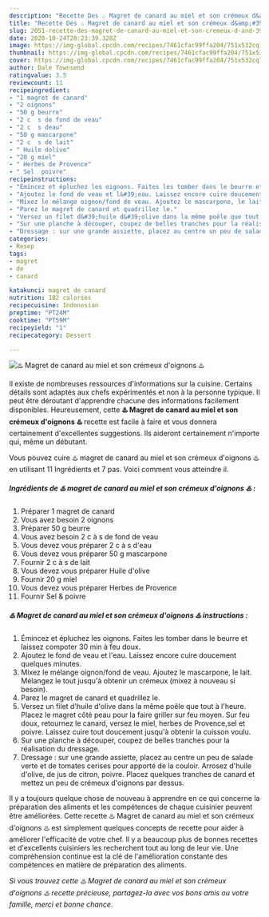 ```yaml
---
description: "Recette Des ♨️ Magret de canard au miel et son crémeux d&amp;#39;oignons ♨️"
title: "Recette Des ♨️ Magret de canard au miel et son crémeux d&amp;#39;oignons ♨️"
slug: 2051-recette-des-magret-de-canard-au-miel-et-son-cremeux-d-and-39-oignons
date: 2020-10-24T20:23:39.328Z
image: https://img-global.cpcdn.com/recipes/7461cfac99ffa204/751x532cq70/♨️-magret-de-canard-au-miel-et-son-cremeux-doignons-♨️-photo-principale-de-la-recette.jpg
thumbnail: https://img-global.cpcdn.com/recipes/7461cfac99ffa204/751x532cq70/♨️-magret-de-canard-au-miel-et-son-cremeux-doignons-♨️-photo-principale-de-la-recette.jpg
cover: https://img-global.cpcdn.com/recipes/7461cfac99ffa204/751x532cq70/♨️-magret-de-canard-au-miel-et-son-cremeux-doignons-♨️-photo-principale-de-la-recette.jpg
author: Dale Townsend
ratingvalue: 3.5
reviewcount: 11
recipeingredient:
- "1 magret de canard"
- "2 oignons"
- "50 g beurre"
- "2 c  s de fond de veau"
- "2 c  s deau"
- "50 g mascarpone"
- "2 c  s de lait"
- " Huile dolive"
- "20 g miel"
- " Herbes de Provence"
- " Sel  poivre"
recipeinstructions:
- "Émincez et épluchez les oignons. Faites les tomber dans le beurre et laissez compoter 30 min à feu doux."
- "Ajoutez le fond de veau et l&#39;eau. Laissez encore cuire doucement quelques minutes."
- "Mixez le mélange oignon/fond de veau. Ajoutez le mascarpone, le lait. Mélangez le tout jusqu&#39;à obtenir un crémeux (mixez à nouveau si besoin)."
- "Parez le magret de canard et quadrillez le."
- "Versez un filet d&#39;huile d&#39;olive dans la même poêle que tout à l&#39;heure. Placez le magret côté peau pour la faire griller sur feu moyen. Sur feu doux, retournez le canard, versez le miel, herbes de Provence,sel et poivre. Laissez cuire tout doucement jusqu&#39;à obtenir la cuisson voulu."
- "Sur une planche à découper, coupez de belles tranches pour la réalisation du dressage."
- "Dressage : sur une grande assiette, placez au centre un peu de salade verte et de tomates cerises pour apporté de la couloir. Arrosez d&#39;huile d&#39;olive, de jus de citron, poivre. Placez quelques tranches de canard et mettez un peu de crémeux d&#39;oignons par dessus."
categories:
- Resep
tags:
- magret
- de
- canard

katakunci: magret de canard 
nutrition: 182 calories
recipecuisine: Indonesian
preptime: "PT24M"
cooktime: "PT59M"
recipeyield: "1"
recipecategory: Dessert

---
```



![♨️ Magret de canard au miel et son crémeux d&#39;oignons ♨️](https://img-global.cpcdn.com/recipes/7461cfac99ffa204/751x532cq70/♨️-magret-de-canard-au-miel-et-son-cremeux-doignons-♨️-photo-principale-de-la-recette.jpg)

Il existe de nombreuses ressources d'informations sur la cuisine. Certains détails sont adaptés aux chefs expérimentés et non à la personne typique. Il peut être déroutant d'apprendre chacune des informations facilement disponibles. Heureusement, cette <strong> ♨️ Magret de canard au miel et son crémeux d&#39;oignons ♨️ </strong> recette est facile à faire et vous donnera certainement d'excellentes suggestions. Ils aideront certainement n'importe qui, même un débutant.

<!--inarticleads1-->

Vous pouvez cuire ♨️ magret de canard au miel et son crémeux d&#39;oignons ♨️ en utilisant 11 Ingrédients et 7 pas. Voici comment vous atteindre il.

##### Ingrédients de ♨️ magret de canard au miel et son crémeux d&#39;oignons ♨️ :

1. Préparer 1 magret de canard
1. Vous avez besoin 2 oignons
1. Préparer 50 g beurre
1. Vous avez besoin 2 c à s de fond de veau
1. Vous devez vous préparer 2 c à s d&#39;eau
1. Vous devez vous préparer 50 g mascarpone
1. Fournir 2 c à s de lait
1. Vous devez vous préparer  Huile d&#39;olive
1. Fournir 20 g miel
1. Vous devez vous préparer  Herbes de Provence
1. Fournir  Sel &amp; poivre




<!--inarticleads2-->

##### ♨️ Magret de canard au miel et son crémeux d&#39;oignons ♨️ instructions :

1. Émincez et épluchez les oignons. Faites les tomber dans le beurre et laissez compoter 30 min à feu doux.
1. Ajoutez le fond de veau et l&#39;eau. Laissez encore cuire doucement quelques minutes.
1. Mixez le mélange oignon/fond de veau. Ajoutez le mascarpone, le lait. Mélangez le tout jusqu&#39;à obtenir un crémeux (mixez à nouveau si besoin).
1. Parez le magret de canard et quadrillez le.
1. Versez un filet d&#39;huile d&#39;olive dans la même poêle que tout à l&#39;heure. Placez le magret côté peau pour la faire griller sur feu moyen. Sur feu doux, retournez le canard, versez le miel, herbes de Provence,sel et poivre. Laissez cuire tout doucement jusqu&#39;à obtenir la cuisson voulu.
1. Sur une planche à découper, coupez de belles tranches pour la réalisation du dressage.
1. Dressage : sur une grande assiette, placez au centre un peu de salade verte et de tomates cerises pour apporté de la couloir. Arrosez d&#39;huile d&#39;olive, de jus de citron, poivre. Placez quelques tranches de canard et mettez un peu de crémeux d&#39;oignons par dessus.




<!--inarticleads1-->

<p>
Il y a toujours quelque chose de nouveau à apprendre en ce qui concerne la préparation des aliments et les compétences de chaque cuisinier peuvent être améliorées. Cette recette ♨️ Magret de canard au miel et son crémeux d&#39;oignons ♨️ est simplement quelques concepts de recette pour aider à améliorer l'efficacité de votre chef. Il y a beaucoup plus de bonnes recettes et d'excellents cuisiniers les recherchent tout au long de leur vie. Une compréhension continue est la clé de l'amélioration constante des compétences en matière de préparation des aliments.
</p>

<p>
<i>Si vous trouvez cette ♨️ Magret de canard au miel et son crémeux d&#39;oignons ♨️ recette précieuse, partagez-la avec vos bons amis ou votre famille, merci et bonne chance.</i>
</p>
